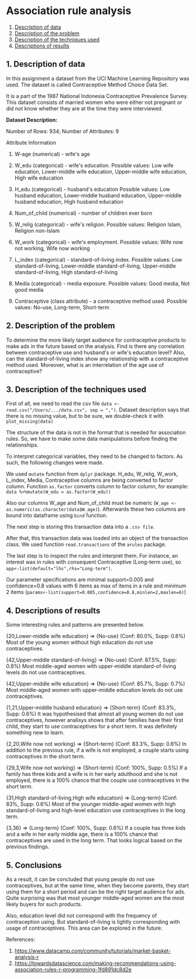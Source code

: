 # Association rule analysis

1. [Description of data](#1-description-of-data)
2. [Description of the problem](#2-description-of-the-problem)
3. [Description of the techniques used](#3-description-of-the-techniques-used)
4. [Descriptions of results](#4-descriptions-of-results)

## 1. Description of data

In this assignment a dataset from the UCI Machine Learning Repository was used.  The dataset is called Contraceptive Method Choice Data Set. 

It is a part of the 1987 National Indonesia Contraceptive Prevalence Survey. This dataset consists of married women who were either not pregnant or did not know whether they are at the time they were interviewed. 

**Dataset Description:**

Number of Rows: 934; Number of Attributes: 9

Attribute Information

1. W-age (numerical) - wife's age 

2. W_edu (categorical) - wife's education. Possible values: Low wife education, Lower-middle wife education, Upper-middle wife education, High wife education 

3. H_edu (categorical) - husband's education  Possible values: Low husband education, Lower-middle husband education, Upper-middle husband education, High husband education  

4. Num_of_child (numerical) - number of children ever born 

5. W_relig (categorical) - wife's religion. Possible values: Religion Islam, Religion non-Islam

6. W_work (categorical) - wife's employment. Possible values: Wife now not working, Wife now working

7. L_index (categorical) - standard-of-living index.  Possible values: Low standard-of-living, Lower-middle standard-of-living, Upper-middle standard-of-living, High standard-of-living

8. Media (categorical) - media exposure. Possible values: Good media, Not good media

9. Contraceptive (class attribute) - a contraceptive method used. Possible values: No-use, Long-term, Short-term

## 2. Description of the problem

To determine the more likely target audience for contraceptive products to make ads in the future based on the analysis. Find is there any correlation between contraceptive use and husband's or wife's education level? Also, can the standard-of-living index show any relationship with a contraceptive method used. Moreover, what is an interrelation of the age use of contraceptive? 

## 3. Description of the techniques used

First of all, we need to read the csv file `data <- read.csv("/Users/.../data.csv", sep = ",")`. Dataset description says that there is no missing value, but to be sure, we double-check it with `plot_missing(data)`

The structure of the data is not in the format that is needed for association rules. So, we have to make some data manipulations before finding the relationships.

To interpret categorical variables, they need to be changed to factors. As such, the following changes were made.

We used `mutate` function from `dplyr` package. H_edu, W_relig, W_work, L_index, Media, Contraceptive columns are being converted to factor column. Function `as.factor` converts column to factor column, for example: `data %>%mutate(W_edu = as.factor(W_edu))`

Also our columns W_age and Num_of_child must be numeric (`W_age <- as.numeric(as.character(data$W_age)`). Afterwards these two columns are bound into dataframe using `bind` function. 

The next step is storing this transaction data into a `.csv file`.

After that, this transaction data was loaded into an object of the transaction class. We used function `read.transactions` of the `arules` package.

The last step is to inspect the rules and interpret them. For instance, an interest was in rules with consequent Contraceptive (Long-term use), so `app<-list(default="lhs",rhs="Long-term")`.

Our parameter specifications are minimal support=0.005 and confidence=0.8 values with 6 items as max of items in a rule and minimum 2 items (`params<-list(support=0.005,confidence=0.8,minlen=2,maxlen=6)`)

## 4. Descriptions of results 

Some interesting rules and patterns are presented below.

{20,Lower-middle wife education} => {No-use} (Conf: 80.0%, Supp: 0.8%)
Most of the young women without high education do not use contraceptives.

{42,Upper-middle standard-of-living} => {No-use} (Conf: 87.5%, Supp: 0.8%) 
Most middle-aged women with upper-middle standard-of-living levels do not use contraceptives.

{42,Upper-middle wife education} => {No-use} (Conf: 85.7%, Supp: 0.7%) 
Most middle-aged women with upper-middle education levels do not use contraceptives.

{1,21,Upper-middle husband education} => {Short-term} (Conf: 83.3%, Supp: 0.6%)
It was hypothesised that almost all young women do not use contraceptives, however analisys shows that after families have their first child, they start to use contraceptives for a short term. It was definitely something new to learn.

{2,20,Wife now not working} => {Short-term} (Conf: 83.3%, Supp: 0.6%)
In addition to the previous rule, if a wife is not employed, a couple starts using contraceptives in the short term. 

{29,3,Wife now not working} => {Short-term} (Conf: 100%, Supp: 0.5%)
If a family has three kids and a wife is in her early adulthood and she is not employed, there is a 100% chance that the couple use contraceptives in the short term.

{31,High standard-of-living,High wife education} => {Long-term} (Conf: 83%, Supp: 0.6%)
Most of the younger middle-aged women with high standard-of-living and high-level education use contraceptives in the long term.

{3,36} => {Long-term} (Conf: 100%, Supp: 0.6%)
If a couple has three kids and a wife in her early middle age, there is a 100% chance that contraceptives are used in the long term. That looks logical based on the previous findings.

## 5. Conclusions

As a result, it can be concluded that young people do not use contraceptives, but at the same time, when they become parents, they start using them for a short period and can be the right target audience for ads. Quite surprising was that most younger middle-aged women are the most likely buyers for such products. 

Also, education level did not correspond with the frequency of contraception using. But standard-of-living is lightly corresponding with usage of contraceptives. This area can be explored in the future.

References:
1. https://www.datacamp.com/community/tutorials/market-basket-analysis-r
2. https://towardsdatascience.com/making-recommendations-using-association-rules-r-programming-1fd891dc8d2e
